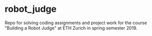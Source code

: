 # robot_judge
Repo for solving coding assignments and project work for the course "Building a Robot Judge" at ETH Zurich in spring semester 2019.
